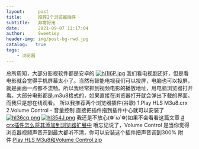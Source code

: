 ```yaml
---
layout:     post
title:      推荐2个浏览器插件
subtitle:   非常好用
date:       2021-09-07 11:17:04
author:     Sweetiey
header-img: img/post-bg-rwd.jpg
catalog:   true
tags:
    - 浏览器
---
```

   总所周知，大部分影视软件都是安卓的
[![hI1I6P.jpg](https://z3.ax1x.com/2021/09/07/hI1I6P.jpg)](https://imgtu.com/i/hI1I6P)
      我们看电视剧还好，但是看电影就会觉得手机屏幕太小了。当然有智能电视我们可以投屏，电脑也可以投屏，就是画面一点都不流畅。所以我经常抓到视频电影的播放地址，用电脑浏览器打开看。大部分电影都是.m3u8格式的，如果直接在浏览器打开就会弹出下载的界面。而我只是想在线观看。
所以我推荐两个浏览器插件(谷歌)
1.Play HLS M3u8.crx
2.Volume Control - 音量控制
直接把插件拖到插件中心就可以安装了
[![hI36cq.png](https://z3.ax1x.com/2021/09/07/hI36cq.png)](https://imgtu.com/i/hI36cq)
[![hI354J.png](https://z3.ax1x.com/2021/09/07/hI354J.png)](https://imgtu.com/i/hI354J)
我还是不放心(❁´ω`❁)如果不会看看这篇文章
[# crx插件怎么将其添加到浏览器扩展中](https://blog.csdn.net/itcsdn_/article/details/109426619)
哦忘记说了，Volume Control 是当你觉得浏览器视频声音开到最大都听不清，你可以安装这个插件把声音调到300%
附件:[Play HLS M3u8和Volume Control.zip](https://tz6.lanzoui.com/iSo0utpo0yh)

